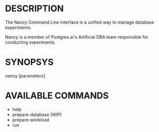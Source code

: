 <b>DESCRIPTION</b>
==
  The Nancy Command Line Interface is a unified way to manage database
  experiments.

  Nancy is a member of Postgres.ai's Artificial DBA team responsible for
  conducting experiments.

<b>SYNOPSYS</b>
==
  nancy <command> [parameters]

<b>AVAILABLE COMMANDS</b>
==
  * help
  * prepare-database (WIP)
  * prepare-workload
  * run
